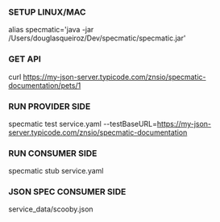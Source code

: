 ### SETUP LINUX/MAC

alias specmatic='java -jar /Users/douglasqueiroz/Dev/specmatic/specmatic.jar'

### GET API

curl https://my-json-server.typicode.com/znsio/specmatic-documentation/pets/1

### RUN PROVIDER SIDE

specmatic test service.yaml --testBaseURL=https://my-json-server.typicode.com/znsio/specmatic-documentation

### RUN CONSUMER SIDE

specmatic stub service.yaml

### JSON SPEC CONSUMER SIDE

service_data/scooby.json
